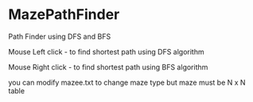 # MazePathFinder
Path Finder using DFS and BFS

Mouse Left click - to find shortest path using DFS algorithm

Mouse Right click - to find shortest path using BFS algorithm

you can modify mazee.txt to change maze type but maze must be N x N table
